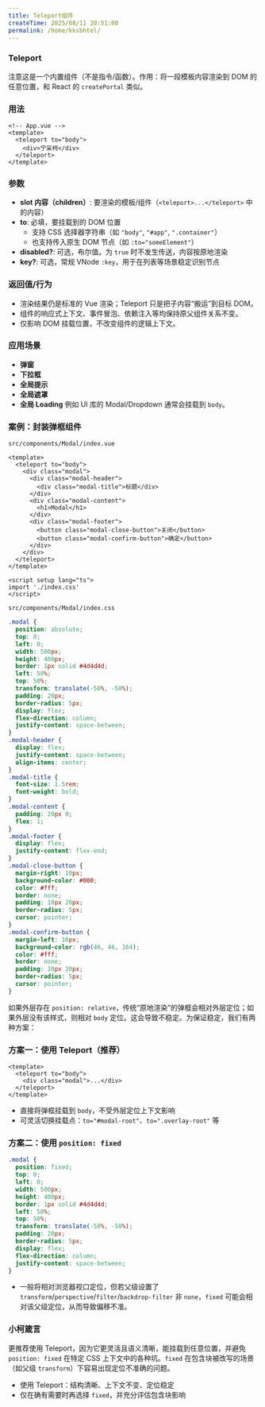 ```yaml
---
title: Teleport组件
createTime: 2025/08/11 20:51:00
permalink: /home/kksbhtel/
---
```

### Teleport
注意这是一个内置组件（不是指令/函数）。作用：将一段模板内容渲染到 DOM 的任意位置，和 React 的 `createPortal` 类似。

### 用法
```vue
<!-- App.vue -->
<template>
  <teleport to="body">
    <div>宁采柯</div>
  </teleport>
</template>
```

### 参数
- **slot 内容（children）**: 要渲染的模板/组件（`<teleport>...</teleport>` 中的内容）
- **to**: 必填，要挂载到的 DOM 位置
  - 支持 CSS 选择器字符串（如 `"body"`, `"#app"`, `".container"`）
  - 也支持传入原生 DOM 节点（如 `:to="someElement"`）
- **disabled?**: 可选，布尔值。为 `true` 时不发生传送，内容按原地渲染
- **key?**: 可选，常规 VNode `:key`，用于在列表等场景稳定识别节点

### 返回值/行为
- 渲染结果仍是标准的 Vue 渲染；Teleport 只是把子内容“搬运”到目标 DOM。
- 组件的响应式上下文、事件冒泡、依赖注入等均保持原父组件关系不变。
- 仅影响 DOM 挂载位置，不改变组件的逻辑上下文。

### 应用场景
- **弹窗**
- **下拉框**
- **全局提示**
- **全局遮罩**
- **全局 Loading**
例如 UI 库的 Modal/Dropdown 通常会挂载到 `body`。

### 案例：封装弹框组件

`src/components/Modal/index.vue`
```vue
<template>
  <teleport to="body">
    <div class="modal">
      <div class="modal-header">
        <div class="modal-title">标题</div>
      </div>
      <div class="modal-content">
        <h1>Modal</h1>
      </div>
      <div class="modal-footer">
        <button class="modal-close-button">关闭</button>
        <button class="modal-confirm-button">确定</button>
      </div>
    </div>
  </teleport>
</template>

<script setup lang="ts">
import './index.css'
</script>
```

`src/components/Modal/index.css`
```css
.modal {
  position: absolute;
  top: 0;
  left: 0;
  width: 500px;
  height: 400px;
  border: 1px solid #4d4d4d;
  left: 50%;
  top: 50%;
  transform: translate(-50%, -50%);
  padding: 20px;
  border-radius: 5px;
  display: flex;
  flex-direction: column;
  justify-content: space-between;
}
.modal-header {
  display: flex;
  justify-content: space-between;
  align-items: center;
}
.modal-title {
  font-size: 1.5rem;
  font-weight: bold;
}
.modal-content {
  padding: 20px 0;
  flex: 1;
}
.modal-footer {
  display: flex;
  justify-content: flex-end;
}
.modal-close-button {
  margin-right: 10px;
  background-color: #000;
  color: #fff;
  border: none;
  padding: 10px 20px;
  border-radius: 5px;
  cursor: pointer;
}
.modal-confirm-button {
  margin-left: 10px;
  background-color: rgb(46, 46, 164);
  color: #fff;
  border: none;
  padding: 10px 20px;
  border-radius: 5px;
  cursor: pointer;
}
```

如果外层存在 `position: relative`，传统“原地渲染”的弹框会相对外层定位；如果外层没有该样式，则相对 `body` 定位。这会导致不稳定。为保证稳定，我们有两种方案：

### 方案一：使用 Teleport（推荐）
```vue
<template>
  <teleport to="body">
    <div class="modal">...</div>
  </teleport>
</template>
```
- 直接将弹框挂载到 `body`，不受外层定位上下文影响
- 可灵活切换挂载点：`to="#modal-root"`、`to=".overlay-root"` 等

### 方案二：使用 `position: fixed`
```css
.modal {
  position: fixed;
  top: 0;
  left: 0;
  width: 500px;
  height: 400px;
  border: 1px solid #4d4d4d;
  left: 50%;
  top: 50%;
  transform: translate(-50%, -50%);
  padding: 20px;
  border-radius: 5px;
  display: flex;
  flex-direction: column;
  justify-content: space-between;
}
```
- 一般将相对浏览器视口定位，但若父级设置了 `transform`/`perspective`/`filter`/`backdrop-filter` 非 `none`，`fixed` 可能会相对该父级定位，从而导致偏移不准。

### 小柯箴言
更推荐使用 Teleport，因为它更灵活且语义清晰，能挂载到任意位置，并避免 `position: fixed` 在特定 CSS 上下文中的各种坑。`fixed` 在包含块被改写的场景（如父级 `transform`）下容易出现定位不准确的问题。

- 使用 Teleport：结构清晰、上下文不变、定位稳定
- 仅在确有需要时再选择 `fixed`，并充分评估包含块影响
